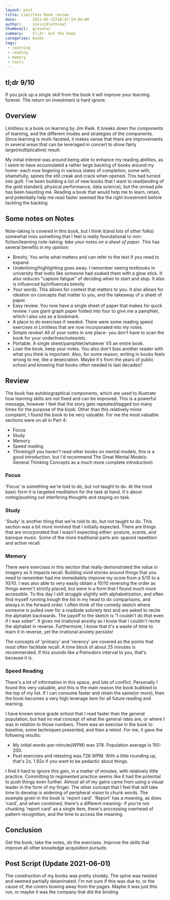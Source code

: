 ```yaml
---
layout: post
title: Limitless Book review
date:       2021-05-31T18:47:19-04:00
author:     invisiblethreat
thumbnail:  gravatar
summary:    tl;dr- but the book.
categories: books
tags:
 - learning
 - reading
 - memory
 - tools
---
```

## tl;dr 9/10

If you pick up a single skill from the book it will improve your learning
forever. The return on investment is hard ignore.

## Overview

Limitless is a book on learning by Jim Kwik. It breaks down the components of
learning, and the different modes and strategies of the components. Since
learning is multi-faceted, it makes sense that there are improvements in several
areas that can be leveraged in concert to show fairly large(multiplicative)
result.

My initial interest was around being able to enhance my reading abilities, as I
seem to have accumulated a rather large backlog of books around my home- each
now lingering in various states of completion, some with, shamefully, spines the
still creak and crack when opened. This had turned into guilt. I've been
building a list of new books that I want to read(ending of the gold standard,
physical performance, data science), but the unread pile has been haunting me.
Reading a book that would help me to learn, retain, and potentially help me read
faster seemed like the right investment before tackling the backlog.

## Some notes on Notes

Note-taking is covered in this book, but I think it(and lots of other folks)
somewhat miss something that I feel is really foundational to
non-fiction/learning note-taking: *take your notes on a sheet of paper*.  This
has several benefits in my opinion:
- Brevity. You write what matters and can refer to the text if you need to expand.
- Underlining/highlighting goes away. I remember seeing textbooks in university that looks like someone had soaked them with a glow stick. It also reduces "capture fatigue" of deciding when to start and stop. It also is influenced by/influences brevity
- Your words. This allows for context that matters to you. It also allows for ideation on concepts that matter to you, and the takeaway of a sheet of paper.
- Easy review. You now have a single sheet of paper that makes for quick review. I use giant graph paper folded into four to give me a pamphlet, which I also use as a bookmark.
- A place to do exercises if needed. There were some reading speed exercises in Limitless that are now incorporated into my notes.
- Simple review! All of your notes in one place- you don't have to scan the book for your underlines/notes/etc.
- Portable. A single sheet/pamphlet/whatever VS an entire book.
- Loan the book, keep your notes. You also don't bias another reader with what you think is important. Also, for some reason, writing in books feels wrong to me, like a desecration. Maybe it's from the years of public school and knowing that books often needed to last decades?

## Review

The book has autobiographical components, which are used to illustrate how
learning skills are not fixed and can be improved. This is a powerful message,
however I feel that the story gets repeated/tagged too many times for the
purpose of the book. Other than this relatively minor complaint, I found the
book to be very valuable. For me the most valuable sections were on all in Part
4:
- Focus
- Study
- Memory
- Speed reading
- Thinking(if you haven't read other books on mental models, this is a good introduction, but I'd recommend The Great Mental Models: General Thinking Concepts as a much more complete introduction)

### Focus

'Focus' is something we're told to do, but not taught to do. At the most basic
form it is targeted meditation for the task at hand. It's about noting/pushing
out interfering thoughts and staying on task.

### Study

'Study' is another thing that we're told to do, but not taught to do. This
section was a bit more involved that I initially expected. There are things that
are incorporated that I wasn't expecting either: posture, scents, and baroque
music. Some of the more traditional parts are: spaced repetition and active
recall.

### Memory

There were exercises in this section that really demonstrated the value in
imagery as it impacts recall. Building vivid stories around things that you need
to remember had me immediately improve my score from a 5/10 to a 10/10. I was
also able to very easily obtain a 10/10 reversing the order as things weren't
strictly placed, but were in a form that I found much more accessible. To this
day I still struggle slightly with alphabetization, and often find myself
running trough the list in my head to do comparisons, and always in the forward
order. I often think of the comedy sketch where someone is pulled over for a
roadside sobriety test and are asked to recite the alphabet backwards. The
payoff to the sketch is "I couldn't do that even if I was sober". It gives me
irrational anxiety as I know that I couldn't recite the alphabet in reverse.
Furthermore, I know that it's a waste of time to learn it in reverse, yet the
irrational anxiety persists!

The concepts of 'primacy' and 'recency' are covered as the points that most
often facilitate recall. A time block of about 25 minutes is recommended. If
this sounds like a Pomodoro interval to you, that's because it is.

### Speed Reading

There's a lot of information in this space, and lots of conflict. Personally I
found this very valuable, and this is the main reason the book bubbled to the
top of my list. If I can consume faster and retain the same(or more), then the
book becomes a very high leverage item for all future reading and learning.

I have known since grade school that I read faster than the general population,
but had no real concept of what the general rates are, or where I was in
relation to those numbers. There was an exercise in the book to baseline, some
techniques presented, and then a retest. For me, it gave the following results:
- My initial words-per-minute(WPM) was 378. Population average is 150-200.
- Post exercises and retesting was 726 WPM. With a little rounding up, that's 2x, 1.92x if you want to be pedantic about things.

I find it hard to ignore this gain, in a matter of minutes, with relatively
little practice. Committing to regimented practice seems like it had the
potential to push things even further. Almost all of my gains came from using a
visual leader in the form of my finger. The other concept that I feel that will
take time to develop is widening of peripheral vision to chunk words. The
example given in the book is 'report card'. 'Report' has a meaning, as does
'card', and when combined, there's a different meaning- if you're not chunking
'report card' as a single item, there's processing overhead of pattern
recognition, and the time to access the meaning.

## Conclusion

Get the book, take the notes, do the exercises. Improve the skills that improve
all other knowledge acquisition pursuits

## Post Script (Update 2021-06-01)

The construction of my books was pretty shoddy. The spine was twisted and seemed
partially delaminated. I'm not sure if this was due to, or the cause of, the
covers bowing away from the pages. Maybe it was just this run, or maybe it was
the company that did the binding.

